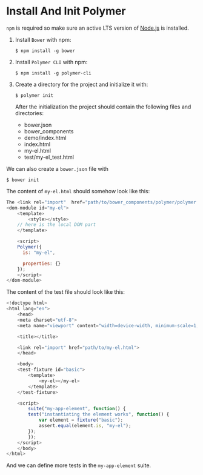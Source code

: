 # Install And Init Polymer

`npm` is required so make sure an active LTS version of [Node.js](https://nodejs.org/en/) is installed.

1. Install `Bower` with npm:

    ```console
    $ npm install -g bower
    ```

2. Install `Polymer CLI` with npm:

    ```console
    $ npm install -g polymer-cli
    ```

3. Create a directory for the project and initialize it with:

    ```console
    $ polymer init
    ```

    After the initialization the project should contain the following files and directories:

    * bower.json
    * bower_components
    * demo/index.html
    * index.html
    * my-el.html
    * test/my-el_test.html


We can also create a `bower.json` file with

```console
$ bower init
```


The content of `my-el.html` should somehow look like this:

```javascript
The <link rel="import"  href="path/to/bower_components/polymer/polymer.html">
<dom-module id="my-el">
    <template>
        <style></style>
    // here is the local DOM part
    </template>

    <script>
    Polymer({
      is: "my-el",

      properties: {}
    });
    </script>
</dom-module>
```

The content of the test file should look like this:

```javascript
<!doctype html>
<html lang="en">
    <head>
    <meta charset="utf-8">
    <meta name="viewport" content="width=device-width, minimum-scale=1, initial-scale=1, user-scalable=yes">

    <title></title>

    <link rel="import" href="path/to/my-el.html">
    </head>

    <body>
    <test-fixture id="basic">
        <template>
            <my-el></my-el>
        </template>
    </test-fixture>

    <script>
        suite("my-app-element", function() {
        test("instantiating the element works", function() {
            var element = fixture("basic");
            assert.equal(element.is, "my-el");
        });
        });
    </script>
    </body>
</html>
```

And we can define more tests in the `my-app-element` suite.
